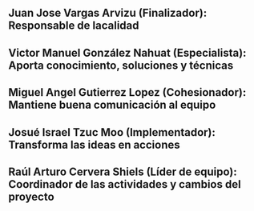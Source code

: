 
Juan Jose Vargas Arvizu 
(Finalizador): Responsable de lacalidad
---
Victor Manuel González Nahuat
(Especialista): Aporta conocimiento, soluciones y técnicas
---
Miguel Angel Gutierrez Lopez
(Cohesionador): Mantiene buena comunicación al equipo
---
Josué Israel Tzuc Moo 
(Implementador): Transforma las ideas en acciones
---
Raúl Arturo Cervera Shiels
(Líder de equipo): Coordinador de las actividades y cambios del proyecto
---
